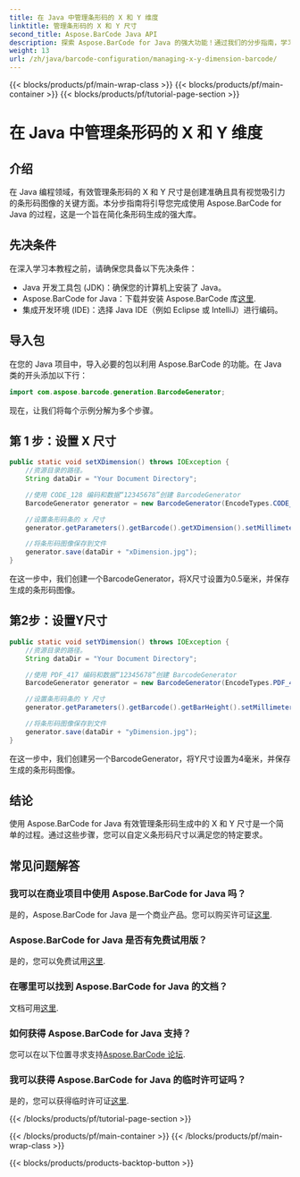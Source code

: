 ```yaml
---
title: 在 Java 中管理条形码的 X 和 Y 维度
linktitle: 管理条形码的 X 和 Y 尺寸
second_title: Aspose.BarCode Java API
description: 探索 Aspose.BarCode for Java 的强大功能！通过我们的分步指南，学习轻松管理 X 和 Y 尺寸。提高准确性和视觉吸引力。
weight: 13
url: /zh/java/barcode-configuration/managing-x-y-dimension-barcode/
---
```


{{< blocks/products/pf/main-wrap-class >}}
{{< blocks/products/pf/main-container >}}
{{< blocks/products/pf/tutorial-page-section >}}

# 在 Java 中管理条形码的 X 和 Y 维度


## 介绍

在 Java 编程领域，有效管理条形码的 X 和 Y 尺寸是创建准确且具有视觉吸引力的条形码图像的关键方面。本分步指南将引导您完成使用 Aspose.BarCode for Java 的过程，这是一个旨在简化条形码生成的强大库。

## 先决条件

在深入学习本教程之前，请确保您具备以下先决条件：

- Java 开发工具包 (JDK)：确保您的计算机上安装了 Java。
-  Aspose.BarCode for Java：下载并安装 Aspose.BarCode 库[这里](https://releases.aspose.com/barcode/java/).
- 集成开发环境 (IDE)：选择 Java IDE（例如 Eclipse 或 IntelliJ）进行编码。

## 导入包

在您的 Java 项目中，导入必要的包以利用 Aspose.BarCode 的功能。在 Java 类的开头添加以下行：

```java
import com.aspose.barcode.generation.BarcodeGenerator;
```

现在，让我们将每个示例分解为多个步骤。

## 第 1 步：设置 X 尺寸

```java
public static void setXDimension() throws IOException {
    //资源目录的路径。
    String dataDir = "Your Document Directory";

    //使用 CODE_128 编码和数据“12345678”创建 BarcodeGenerator
    BarcodeGenerator generator = new BarcodeGenerator(EncodeTypes.CODE_128, "12345678");

    //设置条形码条的 x 尺寸
    generator.getParameters().getBarcode().getXDimension().setMillimeters(0.5f);

    //将条形码图像保存到文件
    generator.save(dataDir + "xDimension.jpg");
}
```

在这一步中，我们创建一个BarcodeGenerator，将X尺寸设置为0.5毫米，并保存生成的条形码图像。

## 第2步：设置Y尺寸

```java
public static void setYDimension() throws IOException {
    //资源目录的路径。
    String dataDir = "Your Document Directory";

    //使用 PDF_417 编码和数据“12345678”创建 BarcodeGenerator
    BarcodeGenerator generator = new BarcodeGenerator(EncodeTypes.PDF_417, "12345678");

    //设置条形码条的 Y 尺寸
    generator.getParameters().getBarcode().getBarHeight().setMillimeters(4);

    //将条形码图像保存到文件
    generator.save(dataDir + "yDimension.jpg");
}
```

在这一步中，我们创建另一个BarcodeGenerator，将Y尺寸设置为4毫米，并保存生成的条形码图像。

## 结论

使用 Aspose.BarCode for Java 有效管理条形码生成中的 X 和 Y 尺寸是一个简单的过程。通过这些步骤，您可以自定义条形码尺寸以满足您的特定要求。

## 常见问题解答

### 我可以在商业项目中使用 Aspose.BarCode for Java 吗？
是的，Aspose.BarCode for Java 是一个商业产品。您可以购买许可证[这里](https://purchase.aspose.com/buy).

### Aspose.BarCode for Java 是否有免费试用版？
是的，您可以免费试用[这里](https://releases.aspose.com/).

### 在哪里可以找到 Aspose.BarCode for Java 的文档？
文档可用[这里](https://reference.aspose.com/barcode/java/).

### 如何获得 Aspose.BarCode for Java 支持？
您可以在以下位置寻求支持[Aspose.BarCode 论坛](https://forum.aspose.com/c/barcode/13).

### 我可以获得 Aspose.BarCode for Java 的临时许可证吗？
是的，您可以获得临时许可证[这里](https://purchase.aspose.com/temporary-license/).

{{< /blocks/products/pf/tutorial-page-section >}}

{{< /blocks/products/pf/main-container >}}
{{< /blocks/products/pf/main-wrap-class >}}

{{< blocks/products/products-backtop-button >}}
